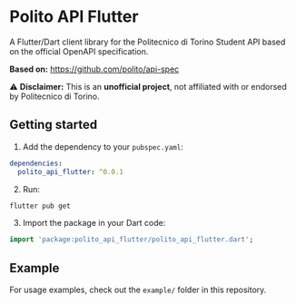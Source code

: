 # Polito API Flutter

A Flutter/Dart client library for the Politecnico di Torino Student API based on the official OpenAPI specification.

**Based on:** https://github.com/polito/api-spec

⚠️ **Disclaimer:** This is an **unofficial project**, not affiliated with or endorsed by Politecnico di Torino.

## Getting started

1. Add the dependency to your `pubspec.yaml`:

```yaml
dependencies:
  polito_api_flutter: ^0.0.1
```

2. Run:

```bash
flutter pub get
```

3. Import the package in your Dart code:

```dart
import 'package:polito_api_flutter/polito_api_flutter.dart';
```

## Example

For usage examples, check out the `example/` folder in this repository.